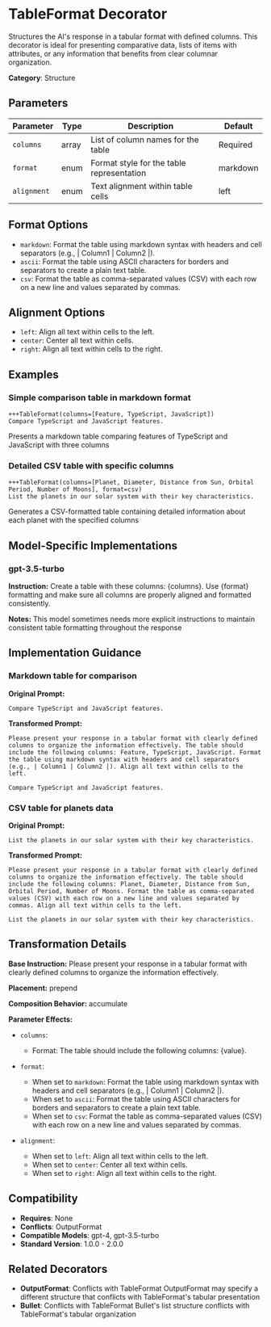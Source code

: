 # TableFormat Decorator

Structures the AI's response in a tabular format with defined columns. This decorator is ideal for presenting comparative data, lists of items with attributes, or any information that benefits from clear columnar organization.

**Category**: Structure

## Parameters

| Parameter | Type | Description | Default |
|-----------|------|-------------|--------|
| `columns` | array | List of column names for the table | Required |
| `format` | enum | Format style for the table representation | markdown |
| `alignment` | enum | Text alignment within table cells | left |

## Format Options

- `markdown`: Format the table using markdown syntax with headers and cell separators (e.g., | Column1 | Column2 |).
- `ascii`: Format the table using ASCII characters for borders and separators to create a plain text table.
- `csv`: Format the table as comma-separated values (CSV) with each row on a new line and values separated by commas.

## Alignment Options

- `left`: Align all text within cells to the left.
- `center`: Center all text within cells.
- `right`: Align all text within cells to the right.

## Examples

### Simple comparison table in markdown format

```
+++TableFormat(columns=[Feature, TypeScript, JavaScript])
Compare TypeScript and JavaScript features.
```

Presents a markdown table comparing features of TypeScript and JavaScript with three columns

### Detailed CSV table with specific columns

```
+++TableFormat(columns=[Planet, Diameter, Distance from Sun, Orbital Period, Number of Moons], format=csv)
List the planets in our solar system with their key characteristics.
```

Generates a CSV-formatted table containing detailed information about each planet with the specified columns

## Model-Specific Implementations

### gpt-3.5-turbo

**Instruction:** Create a table with these columns: {columns}. Use {format} formatting and make sure all columns are properly aligned and formatted consistently.

**Notes:** This model sometimes needs more explicit instructions to maintain consistent table formatting throughout the response


## Implementation Guidance

### Markdown table for comparison

**Original Prompt:**
```
Compare TypeScript and JavaScript features.
```

**Transformed Prompt:**
```
Please present your response in a tabular format with clearly defined columns to organize the information effectively. The table should include the following columns: Feature, TypeScript, JavaScript. Format the table using markdown syntax with headers and cell separators (e.g., | Column1 | Column2 |). Align all text within cells to the left.

Compare TypeScript and JavaScript features.
```

### CSV table for planets data

**Original Prompt:**
```
List the planets in our solar system with their key characteristics.
```

**Transformed Prompt:**
```
Please present your response in a tabular format with clearly defined columns to organize the information effectively. The table should include the following columns: Planet, Diameter, Distance from Sun, Orbital Period, Number of Moons. Format the table as comma-separated values (CSV) with each row on a new line and values separated by commas. Align all text within cells to the left.

List the planets in our solar system with their key characteristics.
```

## Transformation Details

**Base Instruction:** Please present your response in a tabular format with clearly defined columns to organize the information effectively.

**Placement:** prepend

**Composition Behavior:** accumulate

**Parameter Effects:**

- `columns`:
  - Format: The table should include the following columns: {value}.

- `format`:
  - When set to `markdown`: Format the table using markdown syntax with headers and cell separators (e.g., | Column1 | Column2 |).
  - When set to `ascii`: Format the table using ASCII characters for borders and separators to create a plain text table.
  - When set to `csv`: Format the table as comma-separated values (CSV) with each row on a new line and values separated by commas.

- `alignment`:
  - When set to `left`: Align all text within cells to the left.
  - When set to `center`: Center all text within cells.
  - When set to `right`: Align all text within cells to the right.

## Compatibility

- **Requires**: None
- **Conflicts**: OutputFormat
- **Compatible Models**: gpt-4, gpt-3.5-turbo
- **Standard Version**: 1.0.0 - 2.0.0

## Related Decorators

- **OutputFormat**: Conflicts with TableFormat OutputFormat may specify a different structure that conflicts with TableFormat's tabular presentation
- **Bullet**: Conflicts with TableFormat Bullet's list structure conflicts with TableFormat's tabular organization
